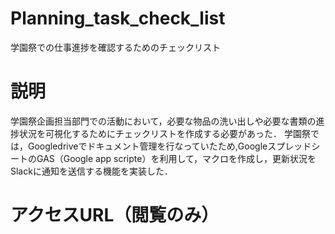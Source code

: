 # Planning_task_check_list
学園祭での仕事進捗を確認するためのチェックリスト

# 説明
学園祭企画担当部門での活動において，必要な物品の洗い出しや必要な書類の進捗状況を可視化するためにチェックリストを作成する必要があった．
学園祭では，Googledriveでドキュメント管理を行なっていたため,GoogleスプレッドシートのGAS（Google app scripte）を利用して，マクロを作成し，更新状況をSlackに通知を送信する機能を実装した．

# アクセスURL（閲覧のみ）


